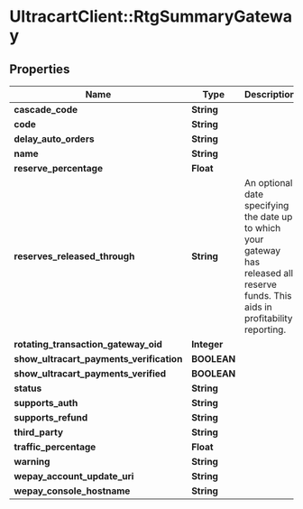 # UltracartClient::RtgSummaryGateway

## Properties
Name | Type | Description | Notes
------------ | ------------- | ------------- | -------------
**cascade_code** | **String** |  | [optional] 
**code** | **String** |  | [optional] 
**delay_auto_orders** | **String** |  | [optional] 
**name** | **String** |  | [optional] 
**reserve_percentage** | **Float** |  | [optional] 
**reserves_released_through** | **String** | An optional date specifying the date up to which your gateway has released all reserve funds.  This aids in profitability reporting. | [optional] 
**rotating_transaction_gateway_oid** | **Integer** |  | [optional] 
**show_ultracart_payments_verification** | **BOOLEAN** |  | [optional] 
**show_ultracart_payments_verified** | **BOOLEAN** |  | [optional] 
**status** | **String** |  | [optional] 
**supports_auth** | **String** |  | [optional] 
**supports_refund** | **String** |  | [optional] 
**third_party** | **String** |  | [optional] 
**traffic_percentage** | **Float** |  | [optional] 
**warning** | **String** |  | [optional] 
**wepay_account_update_uri** | **String** |  | [optional] 
**wepay_console_hostname** | **String** |  | [optional] 


